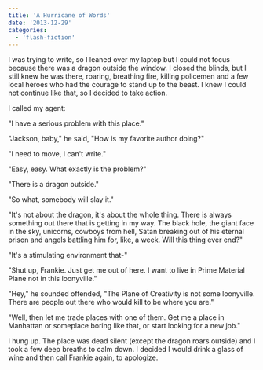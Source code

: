 ```yaml
---
title: 'A Hurricane of Words'
date: '2013-12-29'
categories:
  - 'flash-fiction'
---
```


I was trying to write, so I leaned over my laptop but I could not focus because
there was a dragon outside the window. I closed the blinds, but I still knew he
was there, roaring, breathing fire, killing policemen and a few local heroes who
had the courage to stand up to the beast. I knew I could not continue like that,
so I decided to take action.

<!-- truncate -->

I called my agent:

"I have a serious problem with this place."

"Jackson, baby," he said, "How is my favorite author doing?"

"I need to move, I can't write."

"Easy, easy. What exactly is the problem?"

"There is a dragon outside."

"So what, somebody will slay it."

"It's not about the dragon, it's about the whole thing. There is always
something out there that is getting in my way. The black hole, the giant face in
the sky, unicorns, cowboys from hell, Satan breaking out of his eternal prison
and angels battling him for, like, a week. Will this thing ever end?"

"It's a stimulating environment that-"

"Shut up, Frankie. Just get me out of here. I want to live in Prime Material
Plane not in this loonyville."

"Hey," he sounded offended, "The Plane of Creativity is not some loonyville.
There are people out there who would kill to be where you are."

"Well, then let me trade places with one of them. Get me a place in Manhattan or
someplace boring like that, or start looking for a new job."

I hung up. The place was dead silent (except the dragon roars outside) and I
took a few deep breaths to calm down. I decided I would drink a glass of wine
and then call Frankie again, to apologize.
